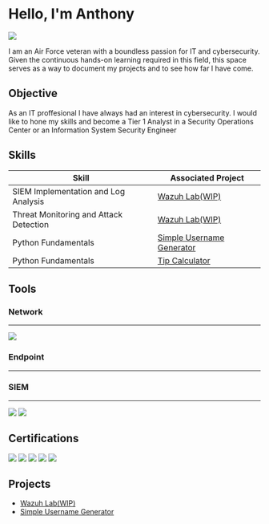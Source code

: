 # Hello, I'm Anthony
<a href="https://www.linkedin.com/in/huffjohnson/"><img src="https://img.shields.io/badge/-LinkedIn-0072b1?&style=for-the-badge&logo=linkedin&logoColor=white" /></a>

I am an Air Force veteran with a boundless passion for IT and cybersecurity. Given the continuous hands-on learning required in this field, this space serves as a way to document my projects and to see how far I have come.

## Objective

As an IT proffesional I have always had an interest in cybersecurity. I would like to hone my skills and become a Tier 1 Analyst in a Security Operations Center or an Information System Security Engineer

## Skills

| Skill                                         | Associated Project         |
|-----------------------------------------------|----------------------------|
| SIEM Implementation and Log Analysis          | <a href="https://google.com">Wazuh Lab(WIP)</a>|
| Threat Monitoring and Attack Detection        | <a href="https://google.com">Wazuh Lab(WIP)</a>|
| Python Fundamentals                           | <a href="https://github.com/HolyBG/Simple-Username-Generator/blob/main/README.md">Simple Username Generator</a>|
| Python Fundamentals                           | <a href="https://github.com/HolyBG/Tip-Calculator/blob/main/README.md">Tip Calculator</a>|

## Tools

### Network
---
<div>
    <img src="https://img.shields.io/badge/-Wireshark-1679A7?&style=for-the-badge&logo=Wireshark&logoColor=white" />
</div>

### Endpoint
---
<div>

</div>

### SIEM
---
<div>
    <img src="https://img.shields.io/badge/-Wazuh-0052CC?style=for-the-badge&logo=Wazuh&logoColor=white" />
    <img src="https://img.shields.io/badge/-Elastic-005571?&style=for-the-badge&logo=Elastic&logoColor=white" />
</div>

## Certifications
<div>
<img src="https://img.shields.io/badge/-CISSP-2E8B57?style=for-the-badge&logo=CISSP&logoColor=white" />
<img src="https://img.shields.io/badge/-CySA%2B-2C8EBB?style=for-the-badge&logo=CompTIA&logoColor=white" />
<img src="https://img.shields.io/badge/-Security%2B-FF0000?&style=for-the-badge&logo=CompTIA&logoColor=white" />
<img src="https://img.shields.io/badge/-Network%2B-007ACC?&style=for-the-badge&logo=CompTIA&logoColor=white" />
<img src="https://img.shields.io/badge/-CCNA-1BA0D7?style=for-the-badge&logo=Cisco&logoColor=white" />
</div>

## Projects
- <a href="https://google.com">Wazuh Lab(WIP)</a>
- <a href="https://github.com/HolyBG/Simple-Username-Generator/blob/main/README.md">Simple Username Generator</a>
